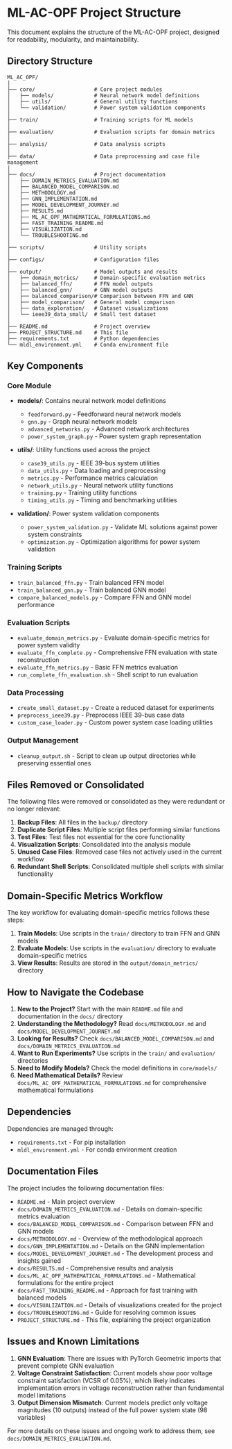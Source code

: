 # ML-AC-OPF Project Structure

This document explains the structure of the ML-AC-OPF project, designed for readability, modularity, and maintainability.

## Directory Structure

```
ML_AC_OPF/
│
├── core/                   # Core project modules
│   ├── models/             # Neural network model definitions
│   ├── utils/              # General utility functions
│   └── validation/         # Power system validation components
│
├── train/                  # Training scripts for ML models
│
├── evaluation/             # Evaluation scripts for domain metrics
│
├── analysis/               # Data analysis scripts
│
├── data/                   # Data preprocessing and case file management
│
├── docs/                   # Project documentation
│   ├── DOMAIN_METRICS_EVALUATION.md
│   ├── BALANCED_MODEL_COMPARISON.md
│   ├── METHODOLOGY.md
│   ├── GNN_IMPLEMENTATION.md
│   ├── MODEL_DEVELOPMENT_JOURNEY.md
│   ├── RESULTS.md
│   ├── ML_AC_OPF_MATHEMATICAL_FORMULATIONS.md
│   ├── FAST_TRAINING_README.md
│   ├── VISUALIZATION.md
│   └── TROUBLESHOOTING.md
│
├── scripts/                # Utility scripts
│
├── configs/                # Configuration files
│
├── output/                 # Model outputs and results
│   ├── domain_metrics/     # Domain-specific evaluation metrics
│   ├── balanced_ffn/       # FFN model outputs
│   ├── balanced_gnn/       # GNN model outputs
│   ├── balanced_comparison/# Comparison between FFN and GNN
│   ├── model_comparison/   # General model comparison
│   ├── data_exploration/   # Dataset visualizations
│   └── ieee39_data_small/  # Small test dataset
│
├── README.md               # Project overview
├── PROJECT_STRUCTURE.md    # This file
├── requirements.txt        # Python dependencies
└── mldl_environment.yml    # Conda environment file
```

## Key Components

### Core Module

- **models/**: Contains neural network model definitions
  - `feedforward.py` - Feedforward neural network models
  - `gnn.py` - Graph neural network models
  - `advanced_networks.py` - Advanced network architectures
  - `power_system_graph.py` - Power system graph representation

- **utils/**: Utility functions used across the project
  - `case39_utils.py` - IEEE 39-bus system utilities
  - `data_utils.py` - Data loading and preprocessing
  - `metrics.py` - Performance metrics calculation
  - `network_utils.py` - Neural network utility functions
  - `training.py` - Training utility functions
  - `timing_utils.py` - Timing and benchmarking utilities

- **validation/**: Power system validation components
  - `power_system_validation.py` - Validate ML solutions against power system constraints
  - `optimization.py` - Optimization algorithms for power system validation

### Training Scripts

- `train_balanced_ffn.py` - Train balanced FFN model
- `train_balanced_gnn.py` - Train balanced GNN model
- `compare_balanced_models.py` - Compare FFN and GNN model performance

### Evaluation Scripts

- `evaluate_domain_metrics.py` - Evaluate domain-specific metrics for power system validity
- `evaluate_ffn_complete.py` - Comprehensive FFN evaluation with state reconstruction
- `evaluate_ffn_metrics.py` - Basic FFN metrics evaluation
- `run_complete_ffn_evaluation.sh` - Shell script to run evaluation

### Data Processing

- `create_small_dataset.py` - Create a reduced dataset for experiments
- `preprocess_ieee39.py` - Preprocess IEEE 39-bus case data
- `custom_case_loader.py` - Custom power system case loading utilities

### Output Management

- `cleanup_output.sh` - Script to clean up output directories while preserving essential ones

## Files Removed or Consolidated

The following files were removed or consolidated as they were redundant or no longer relevant:

1. **Backup Files**: All files in the `backup/` directory 
2. **Duplicate Script Files**: Multiple script files performing similar functions
3. **Test Files**: Test files not essential for the core functionality
4. **Visualization Scripts**: Consolidated into the analysis module
5. **Unused Case Files**: Removed case files not actively used in the current workflow
6. **Redundant Shell Scripts**: Consolidated multiple shell scripts with similar functionality

## Domain-Specific Metrics Workflow

The key workflow for evaluating domain-specific metrics follows these steps:

1. **Train Models**: Use scripts in the `train/` directory to train FFN and GNN models
2. **Evaluate Models**: Use scripts in the `evaluation/` directory to evaluate domain-specific metrics
3. **View Results**: Results are stored in the `output/domain_metrics/` directory

## How to Navigate the Codebase

1. **New to the Project?** Start with the main `README.md` file and documentation in the `docs/` directory
2. **Understanding the Methodology?** Read `docs/METHODOLOGY.md` and `docs/MODEL_DEVELOPMENT_JOURNEY.md`
3. **Looking for Results?** Check `docs/BALANCED_MODEL_COMPARISON.md` and `docs/DOMAIN_METRICS_EVALUATION.md`
4. **Want to Run Experiments?** Use scripts in the `train/` and `evaluation/` directories
5. **Need to Modify Models?** Check the model definitions in `core/models/`
6. **Need Mathematical Details?** Review `docs/ML_AC_OPF_MATHEMATICAL_FORMULATIONS.md` for comprehensive mathematical formulations

## Dependencies

Dependencies are managed through:
- `requirements.txt` - For pip installation
- `mldl_environment.yml` - For conda environment creation

## Documentation Files

The project includes the following documentation files:

- `README.md` - Main project overview
- `docs/DOMAIN_METRICS_EVALUATION.md` - Details on domain-specific metrics evaluation
- `docs/BALANCED_MODEL_COMPARISON.md` - Comparison between FFN and GNN models
- `docs/METHODOLOGY.md` - Overview of the methodological approach
- `docs/GNN_IMPLEMENTATION.md` - Details on the GNN implementation
- `docs/MODEL_DEVELOPMENT_JOURNEY.md` - The development process and insights gained
- `docs/RESULTS.md` - Comprehensive results and analysis
- `docs/ML_AC_OPF_MATHEMATICAL_FORMULATIONS.md` - Mathematical formulations for the entire project
- `docs/FAST_TRAINING_README.md` - Approach for fast training with balanced models
- `docs/VISUALIZATION.md` - Details of visualizations created for the project
- `docs/TROUBLESHOOTING.md` - Guide for resolving common issues
- `PROJECT_STRUCTURE.md` - This file, explaining the project organization

## Issues and Known Limitations

1. **GNN Evaluation**: There are issues with PyTorch Geometric imports that prevent complete GNN evaluation
2. **Voltage Constraint Satisfaction**: Current models show poor voltage constraint satisfaction (VCSR of 0.05%), which likely indicates implementation errors in voltage reconstruction rather than fundamental model limitations
3. **Output Dimension Mismatch**: Current models predict only voltage magnitudes (10 outputs) instead of the full power system state (98 variables)

For more details on these issues and ongoing work to address them, see `docs/DOMAIN_METRICS_EVALUATION.md`. 